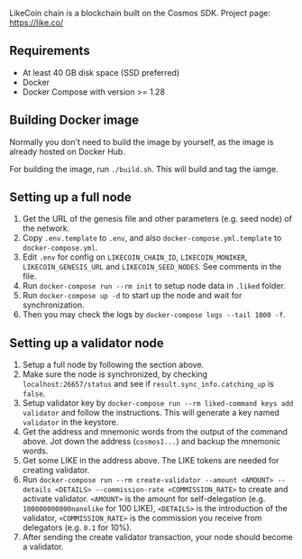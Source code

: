 LikeCoin chain is a blockchain built on the Cosmos SDK. Project page: https://like.co/

## Requirements

 - At least 40 GB disk space (SSD preferred)
 - Docker
 - Docker Compose with version >= 1.28

## Building Docker image

Normally you don't need to build the image by yourself, as the image is already hosted on Docker Hub.

For building the image, run `./build.sh`. This will build and tag the iamge.

## Setting up a full node

1. Get the URL of the genesis file and other parameters (e.g. seed node) of the network.
1. Copy `.env.template` to `.env`, and also `docker-compose.yml.template` to `docker-compose.yml`.
1. Edit `.env` for config on `LIKECOIN_CHAIN_ID`, `LIKECOIN_MONIKER`, `LIKECOIN_GENESIS_URL` and `LIKECOIN_SEED_NODES`. See comments in the file.
1. Run `docker-compose run --rm init` to setup node data in `.liked` folder.
1. Run `docker-compose up -d` to start up the node and wait for synchronization.
1. Then you may check the logs by `docker-compose logs --tail 1000 -f`.

## Setting up a validator node

1. Setup a full node by following the section above.
1. Make sure the node is synchronized, by checking `localhost:26657/status` and see if `result.sync_info.catching_up` is `false`.
1. Setup validator key by `docker-compose run --rm liked-command keys add validator` and follow the instructions. This will generate a key named `validator` in the keystore.
1. Get the address and mnemonic words from the output of the command above. Jot down the address (`cosmos1...`) and backup the mnemonic words.
1. Get some LIKE in the address above. The LIKE tokens are needed for creating validator.
1. Run `docker-compose run --rm create-validator --amount <AMOUNT> --details <DETAILS> --commission-rate <COMMISSION_RATE>` to create and activate validator. `<AMOUNT>` is the amount for self-delegation (e.g. `100000000000nanolike` for 100 LIKE), `<DETAILS>` is the introduction of the validator, `<COMMISSION_RATE>` is the commission you receive from delegators (e.g. `0.1` for 10%).
1. After sending the create validator transaction, your node should become a validator.

